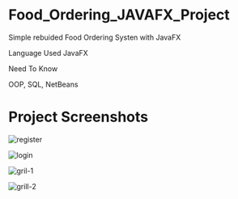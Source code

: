 # Food_Ordering_JAVAFX_Project

Simple rebuided Food Ordering Systen with JavaFX

Language Used
JavaFX

Need To Know

OOP, SQL, NetBeans

# Project Screenshots


 ![register](https://user-images.githubusercontent.com/82074914/179345244-c2e26079-420f-427b-bc89-f1bbcdb44c47.PNG)
 

![login](https://user-images.githubusercontent.com/82074914/179345248-f573fa54-b0d4-4fad-9911-b3be2ab4bab0.PNG)


![gril-1](https://user-images.githubusercontent.com/82074914/179345255-7724d7ad-5931-4057-a928-589be6c70f19.PNG)


![grill-2](https://user-images.githubusercontent.com/82074914/179345256-0b7c2430-a240-40f8-b631-cec4f741696e.PNG)
